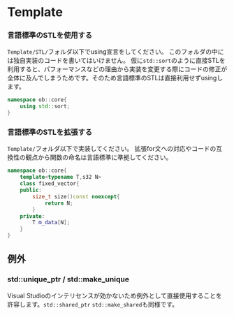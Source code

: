 Template
============

### 言語標準のSTLを使用する
```Template/STL/```フォルダ以下でusing宣言をしてください。
このフォルダの中には独自実装のコードを書いてはいけません。
仮に```std::sort```のように直接STLを利用すると、パフォーマンスなどの理由から実装を変更する際にコードの修正が全体に及んでしまうためです。そのため言語標準のSTLは直接利用せずusingします。
```c++
namespace ob::core{
    using std::sort;
}
```

### 言語標準のSTLを拡張する
```Template/```フォルダ以下で実装してください。
拡張for文への対応やコードの互換性の観点から関数の命名は言語標準に準拠してください。
```c++
namespace ob::core{
    template<typename T,s32 N>
    class fixed_vector{
    public:
        size_t size()const noexcept{
            return N;
        }
    private:
        T m_data[N];
    }
}
```

## 例外
### std::unique_ptr / std::make_unique
Visual Studioのインテリセンスが効かないため例外として直接使用することを許容します。```std::shared_ptr``` ```std::make_shared```も同様です。
